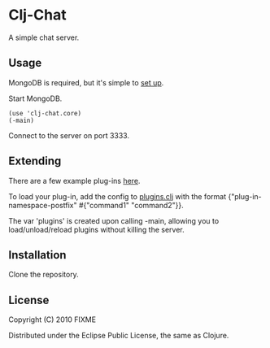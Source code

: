 # Clj-Chat

A simple chat server.

## Usage

MongoDB is required, but it's simple to [set up](http://www.mongodb.org/display/DOCS/Quickstart).

Start MongoDB.

    (use 'clj-chat.core)
    (-main)

Connect to the server on port 3333.

## Extending

There are a few example plug-ins [here](http://github.com/MayDaniel/clj-chat/blob/master/src/clj_chat/plugins/).

To load your plug-in, add the config to [plugins.clj](http://github.com/MayDaniel/clj-chat/plugins.clj) with the format {"plug-in-namespace-postfix" #{"command1" "command2"}}.

The var 'plugins' is created upon calling -main, allowing you to
load/unload/reload plugins without killing the server.

## Installation

Clone the repository.

## License

Copyright (C) 2010 FIXME

Distributed under the Eclipse Public License, the same as Clojure.
